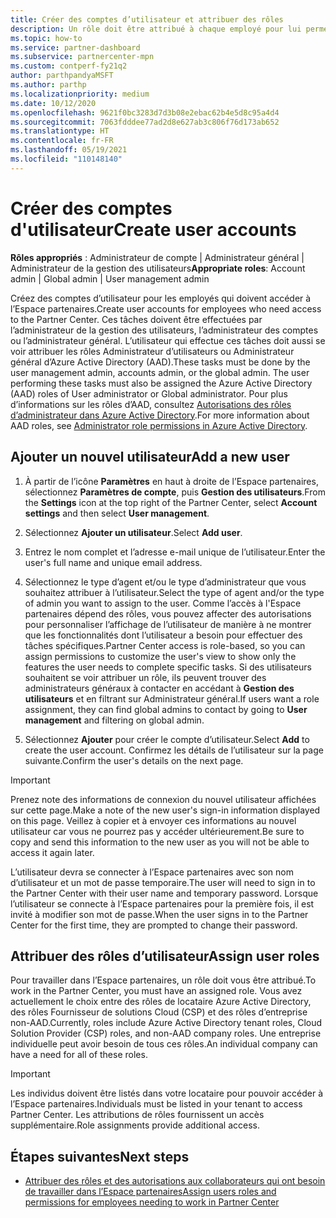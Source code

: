 ```yaml
---
title: Créer des comptes d’utilisateur et attribuer des rôles
description: Un rôle doit être attribué à chaque employé pour lui permettre d’accéder à l’Espace partenaires. Découvrez comment créer des comptes d’utilisateur, attribuer des rôles et définir des autorisations.
ms.topic: how-to
ms.service: partner-dashboard
ms.subservice: partnercenter-mpn
ms.custom: contperf-fy21q2
author: parthpandyaMSFT
ms.author: parthp
ms.localizationpriority: medium
ms.date: 10/12/2020
ms.openlocfilehash: 9621f0bc3283d7d3b08e2ebac62b4e5d8c95a4d4
ms.sourcegitcommit: 7063fdddee77ad2d8e627ab3c806f76d173ab652
ms.translationtype: HT
ms.contentlocale: fr-FR
ms.lasthandoff: 05/19/2021
ms.locfileid: "110148140"
---
```

# <a name="create-user-accounts"></a><span data-ttu-id="6e481-104">Créer des comptes d'utilisateur</span><span class="sxs-lookup"><span data-stu-id="6e481-104">Create user accounts</span></span>  

<span data-ttu-id="6e481-105">**Rôles appropriés** : Administrateur de compte | Administrateur général | Administrateur de la gestion des utilisateurs</span><span class="sxs-lookup"><span data-stu-id="6e481-105">**Appropriate roles**: Account admin | Global admin | User management admin</span></span>

<span data-ttu-id="6e481-106">Créez des comptes d’utilisateur pour les employés qui doivent accéder à l’Espace partenaires.</span><span class="sxs-lookup"><span data-stu-id="6e481-106">Create user accounts for employees who need access to the Partner Center.</span></span> <span data-ttu-id="6e481-107">Ces tâches doivent être effectuées par l’administrateur de la gestion des utilisateurs, l’administrateur des comptes ou l’administrateur général. L’utilisateur qui effectue ces tâches doit aussi se voir attribuer les rôles Administrateur d’utilisateurs ou Administrateur général d’Azure Active Directory (AAD).</span><span class="sxs-lookup"><span data-stu-id="6e481-107">These tasks must be done by the user management admin, accounts admin, or the global admin. The user performing these tasks must also be assigned the Azure Active Directory (AAD) roles of User administrator or Global administrator.</span></span> <span data-ttu-id="6e481-108">Pour plus d’informations sur les rôles d’AAD, consultez [Autorisations des rôles d’administrateur dans Azure Active Directory](/azure/active-directory/users-groups-roles/directory-assign-admin-roles).</span><span class="sxs-lookup"><span data-stu-id="6e481-108">For more information about AAD roles, see [Administrator role permissions in Azure Active Directory](/azure/active-directory/users-groups-roles/directory-assign-admin-roles).</span></span>

## <a name="add-a-new-user"></a><span data-ttu-id="6e481-109">Ajouter un nouvel utilisateur</span><span class="sxs-lookup"><span data-stu-id="6e481-109">Add a new user</span></span>

1. <span data-ttu-id="6e481-110">À partir de l’icône **Paramètres** en haut à droite de l’Espace partenaires, sélectionnez **Paramètres de compte**, puis **Gestion des utilisateurs**.</span><span class="sxs-lookup"><span data-stu-id="6e481-110">From the **Settings** icon at the top right of the Partner Center, select **Account settings** and then select **User management**.</span></span>

2. <span data-ttu-id="6e481-111">Sélectionnez **Ajouter un utilisateur**.</span><span class="sxs-lookup"><span data-stu-id="6e481-111">Select **Add user**.</span></span>

3. <span data-ttu-id="6e481-112">Entrez le nom complet et l’adresse e-mail unique de l’utilisateur.</span><span class="sxs-lookup"><span data-stu-id="6e481-112">Enter the user's full name and unique email address.</span></span>

4. <span data-ttu-id="6e481-113">Sélectionnez le type d’agent et/ou le type d’administrateur que vous souhaitez attribuer à l’utilisateur.</span><span class="sxs-lookup"><span data-stu-id="6e481-113">Select the type of agent and/or the type of admin you want to assign to the user.</span></span> <span data-ttu-id="6e481-114">Comme l’accès à l'Espace partenaires dépend des rôles, vous pouvez affecter des autorisations pour personnaliser l’affichage de l’utilisateur de manière à ne montrer que les fonctionnalités dont l’utilisateur a besoin pour effectuer des tâches spécifiques.</span><span class="sxs-lookup"><span data-stu-id="6e481-114">Partner Center access is role-based, so you can assign permissions to customize the user's view to show only the features the user needs to complete specific tasks.</span></span>  <span data-ttu-id="6e481-115">Si des utilisateurs souhaitent se voir attribuer un rôle, ils peuvent trouver des administrateurs généraux à contacter en accédant à **Gestion des utilisateurs** et en filtrant sur Administrateur général.</span><span class="sxs-lookup"><span data-stu-id="6e481-115">If users want a role assignment, they can find global admins to contact by going to **User management** and filtering on global admin.</span></span>

5. <span data-ttu-id="6e481-116">Sélectionnez **Ajouter** pour créer le compte d’utilisateur.</span><span class="sxs-lookup"><span data-stu-id="6e481-116">Select **Add** to create the user account.</span></span> <span data-ttu-id="6e481-117">Confirmez les détails de l’utilisateur sur la page suivante.</span><span class="sxs-lookup"><span data-stu-id="6e481-117">Confirm the user's details on the next page.</span></span>

> [!IMPORTANT]  
> <span data-ttu-id="6e481-118">Prenez note des informations de connexion du nouvel utilisateur affichées sur cette page.</span><span class="sxs-lookup"><span data-stu-id="6e481-118">Make a note of the new user's sign-in information displayed on this page.</span></span> <span data-ttu-id="6e481-119">Veillez à copier et à envoyer ces informations au nouvel utilisateur car vous ne pourrez pas y accéder ultérieurement.</span><span class="sxs-lookup"><span data-stu-id="6e481-119">Be sure to copy and send this information to the new user as you will not be able to access it again later.</span></span> 

<span data-ttu-id="6e481-120">L’utilisateur devra se connecter à l’Espace partenaires avec son nom d’utilisateur et un mot de passe temporaire.</span><span class="sxs-lookup"><span data-stu-id="6e481-120">The user will need to sign in to the Partner Center with their user name and temporary password.</span></span> <span data-ttu-id="6e481-121">Lorsque l’utilisateur se connecte à l’Espace partenaires pour la première fois, il est invité à modifier son mot de passe.</span><span class="sxs-lookup"><span data-stu-id="6e481-121">When the user signs in to the Partner Center for the first time, they are prompted to change their password.</span></span>

## <a name="assign-user-roles"></a><span data-ttu-id="6e481-122">Attribuer des rôles d’utilisateur</span><span class="sxs-lookup"><span data-stu-id="6e481-122">Assign user roles</span></span>

<span data-ttu-id="6e481-123">Pour travailler dans l’Espace partenaires, un rôle doit vous être attribué.</span><span class="sxs-lookup"><span data-stu-id="6e481-123">To work in the Partner Center, you must have an assigned role.</span></span>  <span data-ttu-id="6e481-124">Vous avez actuellement le choix entre des rôles de locataire Azure Active Directory, des rôles Fournisseur de solutions Cloud (CSP) et des rôles d’entreprise non-AAD.</span><span class="sxs-lookup"><span data-stu-id="6e481-124">Currently, roles include Azure Active Directory tenant roles, Cloud Solution Provider (CSP) roles, and non-AAD company roles.</span></span> <span data-ttu-id="6e481-125">Une entreprise individuelle peut avoir besoin de tous ces rôles.</span><span class="sxs-lookup"><span data-stu-id="6e481-125">An individual company can have a need for all of these roles.</span></span>

>[!Important]
><span data-ttu-id="6e481-126">Les individus doivent être listés dans votre locataire pour pouvoir accéder à l’Espace partenaires.</span><span class="sxs-lookup"><span data-stu-id="6e481-126">Individuals must be listed in your tenant to access Partner Center.</span></span> <span data-ttu-id="6e481-127">Les attributions de rôles fournissent un accès supplémentaire.</span><span class="sxs-lookup"><span data-stu-id="6e481-127">Role assignments provide additional access.</span></span>

## <a name="next-steps"></a><span data-ttu-id="6e481-128">Étapes suivantes</span><span class="sxs-lookup"><span data-stu-id="6e481-128">Next steps</span></span>

- [<span data-ttu-id="6e481-129">Attribuer des rôles et des autorisations aux collaborateurs qui ont besoin de travailler dans l’Espace partenaires</span><span class="sxs-lookup"><span data-stu-id="6e481-129">Assign users roles and permissions for employees needing to work in Partner Center</span></span>](permissions-overview.md)
